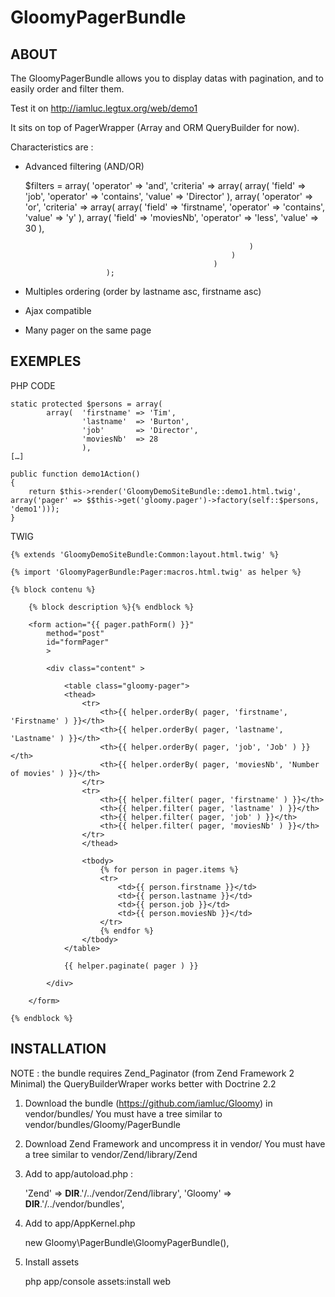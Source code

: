 GloomyPagerBundle
=================

ABOUT
-----

The GloomyPagerBundle allows you to display datas with pagination, and to easily order and filter them.

Test it on http://iamluc.legtux.org/web/demo1

It sits on top of PagerWrapper (Array and ORM QueryBuilder for now).

Characteristics are :
* Advanced filtering (AND/OR)

    $filters   = array( 'operator'    => 'and',
                        'criteria'    => array( array(  'field' => 'job', 'operator' => 'contains', 'value' => 'Director' ),
                                                array(  'operator'    => 'or',
                                                        'criteria'    => array(
                                                                array( 'field' => 'firstname', 'operator' => 'contains', 'value' => 'y' ),
                                                                array( 'field' => 'moviesNb', 'operator' => 'less', 'value' => 30 ),

                                                        )
                                                    )
                                                )
                        );

* Multiples ordering (order by lastname asc, firstname asc)
* Ajax compatible
* Many pager on the same page

EXEMPLES
--------

PHP CODE

    static protected $persons = array(
            array(  'firstname' => 'Tim',
                    'lastname'  => 'Burton',
                    'job'       => 'Director',
                    'moviesNb'  => 28
                    ),
    […]

    public function demo1Action()
    {
        return $this->render('GloomyDemoSiteBundle::demo1.html.twig', array('pager' => $$this->get('gloomy.pager')->factory(self::$persons, 'demo1')));
    }

TWIG

    {% extends 'GloomyDemoSiteBundle:Common:layout.html.twig' %}

    {% import 'GloomyPagerBundle:Pager:macros.html.twig' as helper %}

    {% block contenu %}

        {% block description %}{% endblock %}

        <form action="{{ pager.pathForm() }}"
            method="post"
            id="formPager"
            >

            <div class="content" >

                <table class="gloomy-pager">
                <thead>
                    <tr>
                        <th>{{ helper.orderBy( pager, 'firstname', 'Firstname' ) }}</th>
                        <th>{{ helper.orderBy( pager, 'lastname', 'Lastname' ) }}</th>
                        <th>{{ helper.orderBy( pager, 'job', 'Job' ) }}</th>
                        <th>{{ helper.orderBy( pager, 'moviesNb', 'Number of movies' ) }}</th>
                    </tr>
                    <tr>
                        <th>{{ helper.filter( pager, 'firstname' ) }}</th>
                        <th>{{ helper.filter( pager, 'lastname' ) }}</th>
                        <th>{{ helper.filter( pager, 'job' ) }}</th>
                        <th>{{ helper.filter( pager, 'moviesNb' ) }}</th>
                    </tr>
                    </thead>

                    <tbody>
                        {% for person in pager.items %}
                        <tr>
                            <td>{{ person.firstname }}</td>
                            <td>{{ person.lastname }}</td>
                            <td>{{ person.job }}</td>
                            <td>{{ person.moviesNb }}</td>
                        </tr>
                        {% endfor %}
                    </tbody>
                </table>

                {{ helper.paginate( pager ) }}

            </div>

        </form>

    {% endblock %}

INSTALLATION
------------

NOTE :
the bundle requires Zend_Paginator (from Zend Framework 2 Minimal)
the QueryBuilderWraper works better with Doctrine 2.2


1) Download the bundle (https://github.com/iamluc/Gloomy) in vendor/bundles/
You must have a tree similar to vendor/bundles/Gloomy/PagerBundle

2) Download Zend Framework and uncompress it in vendor/
You must have a tree similar to vendor/Zend/library/Zend

3) Add to app/autoload.php :

    'Zend'             => __DIR__.'/../vendor/Zend/library',
    'Gloomy'           => __DIR__.'/../vendor/bundles',

4) Add to app/AppKernel.php

    new Gloomy\PagerBundle\GloomyPagerBundle(),

5) Install assets

    php app/console assets:install web